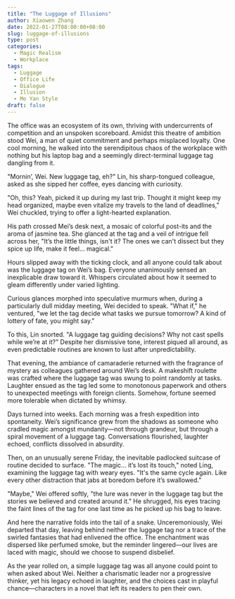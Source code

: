 ```yaml
---
title: "The Luggage of Illusions"
author: Xiaowen Zhang
date: 2022-01-27T08:00:00+08:00
slug: luggage-of-illusions
type: post
categories:
  - Magic Realism
  - Workplace
tags:
  - Luggage
  - Office Life
  - Dialogue
  - Illusion
  - Mo Yan Style
draft: false
---
```


The office was an ecosystem of its own, thriving with undercurrents of competition and an unspoken scoreboard. Amidst this theatre of ambition stood Wei, a man of quiet commitment and perhaps misplaced loyalty. One cool morning, he walked into the serendipitous chaos of the workplace with nothing but his laptop bag and a seemingly direct-terminal luggage tag dangling from it.

"Mornin’, Wei. New luggage tag, eh?" Lin, his sharp-tongued colleague, asked as she sipped her coffee, eyes dancing with curiosity.

"Oh, this? Yeah, picked it up during my last trip. Thought it might keep my head organized, maybe even vitalize my travels to the land of deadlines," Wei chuckled, trying to offer a light-hearted explanation.

His path crossed Mei’s desk next, a mosaic of colorful post-its and the aroma of jasmine tea. She glanced at the tag and a veil of intrigue fell across her, "It’s the little things, isn't it? The ones we can't dissect but they spice up life, make it feel... magical."

Hours slipped away with the ticking clock, and all anyone could talk about was the luggage tag on Wei’s bag. Everyone unanimously sensed an inexplicable draw toward it. Whispers circulated about how it seemed to gleam differently under varied lighting.

Curious glances morphed into speculative murmurs when, during a particularly dull midday meeting, Wei decided to speak. "What if," he ventured, "we let the tag decide what tasks we pursue tomorrow? A kind of lottery of fate, you might say."

To this, Lin snorted. "A luggage tag guiding decisions? Why not cast spells while we’re at it?" Despite her dismissive tone, interest piqued all around, as even predictable routines are known to lust after unpredictability. 

That evening, the ambiance of camaraderie returned with the fragrance of mystery as colleagues gathered around Wei’s desk. A makeshift roulette was crafted where the luggage tag was swung to point randomly at tasks. Laughter ensued as the tag led some to monotonous paperwork and others to unexpected meetings with foreign clients. Somehow, fortune seemed more tolerable when dictated by whimsy.

Days turned into weeks. Each morning was a fresh expedition into spontaneity. Wei’s significance grew from the shadows as someone who cradled magic amongst mundanity—not through grandeur, but through a spiral movement of a luggage tag. Conversations flourished, laughter echoed, conflicts dissolved in absurdity.

Then, on an unusually serene Friday, the inevitable padlocked suitcase of routine decided to surface. "The magic... it’s lost its touch," noted Ling, examining the luggage tag with weary eyes. "It's the same cycle again. Like every other distraction that jabs at boredom before it’s swallowed."

"Maybe," Wei offered softly, "the lure was never in the luggage tag but the stories we believed and created around it." He shrugged, his eyes tracing the faint lines of the tag for one last time as he picked up his bag to leave.

And here the narrative folds into the tail of a snake. Unceremoniously, Wei departed that day, leaving behind neither the luggage tag nor a trace of the swirled fantasies that had enlivened the office. The enchantment was dispersed like perfumed smoke, but the reminder lingered—our lives are laced with magic, should we choose to suspend disbelief.

As the year rolled on, a simple luggage tag was all anyone could point to when asked about Wei. Neither a charismatic leader nor a progressive thinker, yet his legacy echoed in laughter, and the choices cast in playful chance—characters in a novel that left its readers to pen their own.
